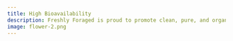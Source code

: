 ```yaml
---
title: High Bioavailability
description: Freshly Foraged is proud to promote clean, pure, and organic products without any unnecessary chemicals or additives.
image: flower-2.png
---
```

